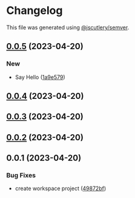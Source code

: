 # Changelog

This file was generated using [@jscutlery/semver](https://github.com/jscutlery/semver).

## [0.0.5](https://github.com/jerrywithaz/monorepo-nx/compare/v0.0.4...v0.0.5) (2023-04-20)


### New

* Say Hello ([1a9e579](https://github.com/jerrywithaz/monorepo-nx/commit/1a9e579a22564ecba06bb69172da2f693c85f3ce))

## [0.0.4](https://github.com/jerrywithaz/monorepo-nx/compare/v0.0.3...v0.0.4) (2023-04-20)

## [0.0.3](https://github.com/jerrywithaz/monorepo-nx/compare/v0.0.2...v0.0.3) (2023-04-20)

## [0.0.2](https://github.com/jerrywithaz/monorepo-nx/compare/v0.0.1...v0.0.2) (2023-04-20)

## 0.0.1 (2023-04-20)


### Bug Fixes

* create workspace project ([49872bf](https://github.com/jerrywithaz/monorepo-nx/commit/49872bf904e825f7eb7a1319c19bd14e9087ab3c))
